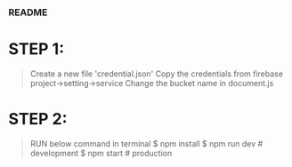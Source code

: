 ### README

# STEP 1:
> Create a new file 'credential.json'
> Copy the credentials from firebase project->setting->service
> Change the bucket name in document.js

# STEP 2:
> RUN below command in terminal
$ npm install
$ npm run dev # development
$ npm start # production
